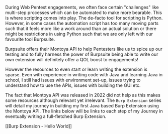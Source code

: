 During Web Pentest engagements, we often face certain "challenges" like multi-step processes which can be automated to make more bearable. This is where scripting comes into play. The de-facto tool for scripting is Python. However, in some cases the automation script has too many moving parts such that it feels more like a work around than an actual solution or there might be restrictions in using Python such that we are only left with our favourite tool Burpsuite.

Burpsuite offers their Montoya API to help Pentesters like us to spice up our testing and to fully harness the power of Burpsuite being able to write our own extension will definitely offer a QOL boost to engagements!   

However the resources to even start or learn writing the extension is sparse. Even with experience in writing code with Java and learning Java in school, I still had issues with environment set-up, issues trying to understand how to use the APIs, issues with building the GUI etc.

The fact that Montoya API was released in 2022 did not help as this makes some resources although relevant yet irrelevant. The `Burp Extension` series will detail my journey in building my first Java based Burp Extension using the Montoya API. The links below will be links to each step of my Journey in eventually writing a full-fletched Burp Extension.

[[Burp Extension - Hello World]]



